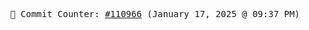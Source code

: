 <p align="center">
    <samp>
        📮 Commit Counter: <a href="https://github.com/Javascript-void0/Javascript-void0/commits/main">#110966</a> (January 17, 2025 @ 09:37 PM)
    </samp>
</p>